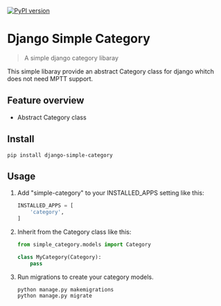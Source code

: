 [![PyPI version](https://badge.fury.io/py/pip.svg)](https://badge.fury.io/py/pip)

# Django Simple Category

> A simple django category libaray

This simple libaray provide an abstract Category class for django whitch does not need MPTT support.

## Feature overview

- Abstract Category class

## Install

```shell
pip install django-simple-category
```

## Usage

1. Add "simple-category" to your INSTALLED_APPS setting like this:

    ```python
    INSTALLED_APPS = [
        'category',
    ]
    ```

2. Inherit from the Category class like this:

    ```python
    from simple_category.models import Category

    class MyCategory(Category):
        pass
    ```

3. Run migrations to create your category models.

    ```shell
    python manage.py makemigrations
    python manage.py migrate
    ```
